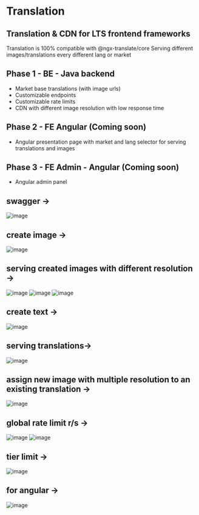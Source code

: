 # Translation
## Translation & CDN for LTS frontend frameworks

Translation is 100% compatible with @ngx-translate/core
Serving different images/translations every different lang or market

## Phase 1 - BE - Java backend
- Market base translations (with image urls) 
- Customizable endpoints
- Customizable rate limits
- CDN with different image resolution with low response time

## Phase 2 - FE Angular (Coming soon)
- Angular presentation page with market and lang selector for serving translations and images

## Phase 3 - FE Admin - Angular (Coming soon)
- Angular admin panel

## swagger ->
![image](https://github.com/xeldawe/translation/assets/57683043/5f507eb2-469e-463e-a824-2849aade4bf7)

## create image ->
![image](https://github.com/xeldawe/translation/assets/57683043/c1760a84-6787-4508-81de-00a4db5d6e20)

## serving created images with different resolution ->
![image](https://github.com/xeldawe/translation/assets/57683043/826464e5-d0bf-4fdb-8d78-51de9567e507)
![image](https://github.com/xeldawe/translation/assets/57683043/98c22224-ca39-423c-aa53-cf2e27129f76)
![image](https://github.com/xeldawe/translation/assets/57683043/820fe908-8758-4087-adcd-c6e004661dc4)

## create text ->
![image](https://github.com/xeldawe/translation/assets/57683043/7aa8baca-7866-4a59-a54e-5ccdc5c2784a)

## serving translations->
![image](https://github.com/xeldawe/translation/assets/57683043/78a8f123-abc8-4980-af0a-d255ad7b9484)

## assign new image with multiple resolution to an existing translation ->
![image](https://github.com/xeldawe/translation/assets/57683043/5fa4077e-5cd3-4f56-95af-08119cb235d9)

## global rate limit r/s ->
![image](https://github.com/xeldawe/translation/assets/57683043/14d6f10c-4cef-466f-bf5c-db4831c8adf2)
![image](https://github.com/xeldawe/translation/assets/57683043/427ebd20-6a2e-48fb-9c66-ccd306f42a28)

## tier limit ->
![image](https://github.com/xeldawe/translation/assets/57683043/282a7a2d-2d9b-41e2-9529-64ff6a3bf9ae)

## for angular ->
![image](https://github.com/xeldawe/translation/assets/57683043/885e4617-8ab7-4f06-aa84-038b13b21ec6)
